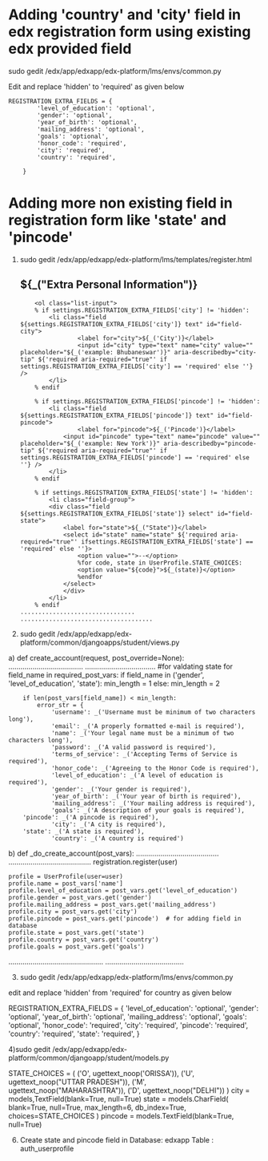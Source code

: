  Adding 'country' and 'city' field in edx registration form using existing edx provided field
=============================================================================================

sudo gedit /edx/app/edxapp/edx-platform/lms/envs/common.py

Edit and replace 'hidden' to 'required' as given below



	REGISTRATION_EXTRA_FIELDS = { 
    		'level_of_education': 'optional', 
    		'gender': 'optional', 
    		'year_of_birth': 'optional', 
    		'mailing_address': 'optional', 
    		'goals': 'optional', 
    		'honor_code': 'required', 
    		'city': 'required', 
    		'country': 'required',
  
		}

Adding more non existing field in registration form like 'state' and 'pincode'
==============================================================================

1)  sudo gedit  /edx/app/edxapp/edx-platform/lms/templates/register.html
  
	<div class="group group-form group-form-secondary group-form-personalinformation"> 
        	<h2 class="sr">${_("Extra Personal Information")}</h2> 
	
        	<ol class="list-input"> 
          	% if settings.REGISTRATION_EXTRA_FIELDS['city'] != 'hidden': 
          		<li class="field ${settings.REGISTRATION_EXTRA_FIELDS['city']} text" id="field-city"> 
            			<label for="city">${_('City')}</label> 
            			<input id="city" type="text" name="city" value="" placeholder="${_('example: Bhubaneswar')}" aria-describedby="city-tip" ${'required aria-required="true"' if settings.REGISTRATION_EXTRA_FIELDS['city'] == 'required' else ''} /> 
          		</li> 
          	% endif 
	
        	% if settings.REGISTRATION_EXTRA_FIELDS['pincode'] != 'hidden': 
          		<li class="field ${settings.REGISTRATION_EXTRA_FIELDS['pincode']} text" id="field-pincode"> 
            			<label for="pincode">${_('Pincode')}</label> 
          			<input id="pincode" type="text" name="pincode" value="" placeholder="${_('example: New York')}" aria-describedby="pincode-tip" ${'required aria-required="true"' if settings.REGISTRATION_EXTRA_FIELDS['pincode'] == 'required' else ''} /> 
        		</li> 
        	% endif 
	
          	% if settings.REGISTRATION_EXTRA_FIELDS['state'] != 'hidden': 
          		<li class="field-group"> 
          		<div class="field ${settings.REGISTRATION_EXTRA_FIELDS['state']} select" id="field-state"> 
              		<label for="state">${_("State")}</label> 
              		<select id="state" name="state" ${'required aria-required="true"' ifsettings.REGISTRATION_EXTRA_FIELDS['state'] == 'required' else ''}> 
                		<option value="">--</option> 
                		%for code, state in UserProfile.STATE_CHOICES: 
                		<option value="${code}">${_(state)}</option> 
                		%endfor 
              		</select> 
            		</div> 
          		</li> 
          	% endif
		................................
		.....................................

2)  sudo gedit  /edx/app/edxapp/edx-platform/common/djangoapps/student/views.py

a)
def create_account(request, post_override=None):
  .....................................
 ...................................
#for valdating state 
  for field_name in required_post_vars: 
        if field_name in ('gender', 'level_of_education', 'state'): 
            min_length = 1 
        else: 
            min_length = 2 

        if len(post_vars[field_name]) < min_length: 
            error_str = { 
                'username': _('Username must be minimum of two characters long'), 
                'email': _('A properly formatted e-mail is required'), 
                'name': _('Your legal name must be a minimum of two characters long'), 
                'password': _('A valid password is required'), 
                'terms_of_service': _('Accepting Terms of Service is required'), 
                'honor_code': _('Agreeing to the Honor Code is required'), 
                'level_of_education': _('A level of education is required'), 
                'gender': _('Your gender is required'), 
                'year_of_birth': _('Your year of birth is required'), 
                'mailing_address': _('Your mailing address is required'), 
                'goals': _('A description of your goals is required'), 
	    'pincode': _('A pincode is required'), 
                'city': _('A city is required'), 
	    'state': _('A state is required'), 
                'country': _('A country is required')

b) def _do_create_account(post_vars):
.........................................
.........................................
 registration.register(user) 
 
    profile = UserProfile(user=user) 
    profile.name = post_vars['name'] 
    profile.level_of_education = post_vars.get('level_of_education') 
    profile.gender = post_vars.get('gender') 
    profile.mailing_address = post_vars.get('mailing_address') 
    profile.city = post_vars.get('city') 
    profile.pincode = post_vars.get('pincode')  # for adding field in database
    profile.state = post_vars.get('state') 
    profile.country = post_vars.get('country') 
    profile.goals = post_vars.get('goals') 
...............................................
.......................................

3)    sudo gedit /edx/app/edxapp/edx-platform/lms/envs/common.py

edit and replace 'hidden' from 'required' for country as given below



REGISTRATION_EXTRA_FIELDS = { 
    'level_of_education': 'optional', 
    'gender': 'optional', 
    'year_of_birth': 'optional', 
    'mailing_address': 'optional', 
    'goals': 'optional', 
    'honor_code': 'required', 
    'city': 'required', 
    'pincode': 'required', 
    'country': 'required', 
    'state': 'required', 
}

4)sudo gedit /edx/app/edxapp/edx-platform/common/djangoapp/student/models.py

STATE_CHOICES = ( 
        ('O', ugettext_noop('ORISSA')), 
        ('U', ugettext_noop("UTTAR PRADESH")), 
        ('M', ugettext_noop("MAHARASHTRA")), 
        ('D', ugettext_noop("DELHI")) 
    ) 
city = models,TextField(blank=True, null=True)
state = models.CharField( 
        		blank=True, null=True, max_length=6, db_index=True, 
        		choices=STATE_CHOICES )
pincode = models.TextField(blank=True, null=True)


 6)  Create state and pincode field in
 Database:  edxapp
       Table : auth_userprofile
 
